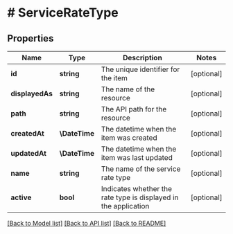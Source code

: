 # # ServiceRateType

## Properties

Name | Type | Description | Notes
------------ | ------------- | ------------- | -------------
**id** | **string** | The unique identifier for the item | [optional]
**displayedAs** | **string** | The name of the resource | [optional]
**path** | **string** | The API path for the resource | [optional]
**createdAt** | **\DateTime** | The datetime when the item was created | [optional]
**updatedAt** | **\DateTime** | The datetime when the item was last updated | [optional]
**name** | **string** | The name of the service rate type | [optional]
**active** | **bool** | Indicates whether the rate type is displayed in the application | [optional]

[[Back to Model list]](../../README.md#models) [[Back to API list]](../../README.md#endpoints) [[Back to README]](../../README.md)

